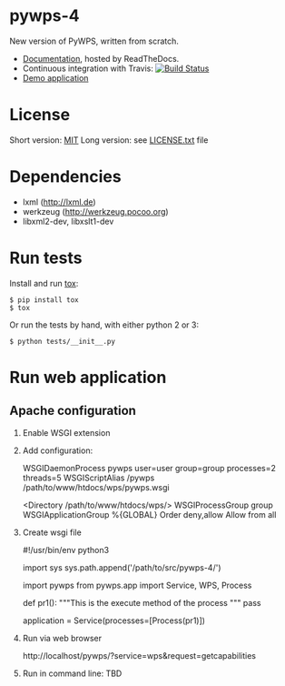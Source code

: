 pywps-4
=======

New version of PyWPS, written from scratch.

* [Documentation](http://pywps.rtfd.org), hosted by ReadTheDocs.
* Continuous integration with Travis: 
  [![Build Status](https://travis-ci.org/jachym/pywps-4.png)](https://travis-ci.org/jachym/pywps-4)
* [Demo application](http://pywps.grep.ro/)

License
=======

Short version: [MIT](https://en.wikipedia.org/wiki/MIT_License)
Long version: see [LICENSE.txt](LICENSE.txt) file


Dependencies
============

* lxml (http://lxml.de)
* werkzeug (http://werkzeug.pocoo.org)
* libxml2-dev, libxslt1-dev 


Run tests
=========

Install and run [tox](http://testrun.org/tox/latest/):

    $ pip install tox
    $ tox

Or run the tests by hand, with either python 2 or 3:

    $ python tests/__init__.py

Run web application
===================

Apache configuration
--------------------
1. Enable WSGI extension
2. Add configuration:

    WSGIDaemonProcess pywps user=user group=group processes=2 threads=5
    WSGIScriptAlias /pywps /path/to/www/htdocs/wps/pywps.wsgi

    <Directory /path/to/www/htdocs/wps/>
        WSGIProcessGroup group
        WSGIApplicationGroup %{GLOBAL}
        Order deny,allow
        Allow from all
    </Directory>

3. Create wsgi file
    
    #!/usr/bin/env python3

    import sys
    sys.path.append('/path/to/src/pywps-4/')

    import pywps
    from pywps.app import Service, WPS, Process

    def pr1():
        """This is the execute method of the process
        """
        pass


    application = Service(processes=[Process(pr1)])

4. Run via web browser

    http://localhost/pywps/?service=wps&request=getcapabilities

5. Run in command line: TBD
